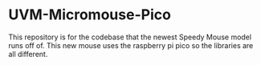 # UVM-Micromouse-Pico
This repository is for the codebase that the newest Speedy Mouse model runs off of. This new mouse uses the raspberry pi pico so the libraries are all different.
